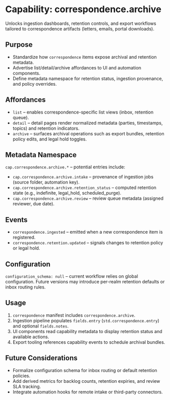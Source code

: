 # Capability: correspondence.archive

Unlocks ingestion dashboards, retention controls, and export workflows tailored to correspondence artifacts (letters, emails, portal downloads).

## Purpose
- Standardize how `correspondence` items expose archival and retention metadata.
- Advertise list/detail/archive affordances to UI and automation components.
- Define metadata namespace for retention status, ingestion provenance, and policy overrides.

## Affordances
- `list` – enables correspondence-specific list views (inbox, retention queue).
- `detail` – detail pages render normalized metadata (parties, timestamps, topics) and retention indicators.
- `archive` – surfaces archival operations such as export bundles, retention policy edits, and legal hold toggles.

## Metadata Namespace
`cap.correspondence.archive.*` – potential entries include:
- `cap.correspondence.archive.intake` – provenance of ingestion jobs (source folder, automation key).
- `cap.correspondence.archive.retention_status` – computed retention state (e.g., indefinite, legal_hold, scheduled_purge).
- `cap.correspondence.archive.review` – review queue metadata (assigned reviewer, due date).

## Events
- `correspondence.ingested` – emitted when a new correspondence item is registered.
- `correspondence.retention.updated` – signals changes to retention policy or legal hold.

## Configuration
`configuration_schema: null` – current workflow relies on global configuration. Future versions may introduce per-realm retention defaults or inbox routing rules.

## Usage
1. `correspondence` manifest includes `correspondence.archive`.
2. Ingestion pipeline populates `fields.entry` (`std.correspondence.entry`) and optional `fields.notes`.
3. UI components read capability metadata to display retention status and available actions.
4. Export tooling references capability events to schedule archival bundles.

## Future Considerations
- Formalize configuration schema for inbox routing or default retention policies.
- Add derived metrics for backlog counts, retention expiries, and review SLA tracking.
- Integrate automation hooks for remote intake or third-party connectors.
